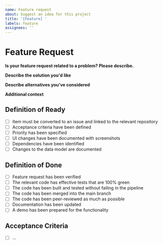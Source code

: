 ```yaml
---
name: Feature request
about: Suggest an idea for this project
title: '[Feature] '
labels: feature
assignees: ''
---
```


# Feature Request

**Is your feature request related to a problem? Please describe.**
<!-- A clear and concise description of what the problem is. Ex. I'm always frustrated when [...] -->

**Describe the solution you'd like**
<!-- A clear and concise description of what you want to happen. -->

**Describe alternatives you've considered**
<!-- A clear and concise description of any alternative solutions or features you've considered. -->

**Additional context**
<!-- Add any other context or screenshots about the feature request here. -->

## Definition of Ready
<!-- Criterea that must be met for this feature request to be considered ready -->
<!-- Mark all items that have been done with and X and if its irrelevant you can surround the text with ~ -->

- [ ] Item must be converted to an issue and linked to the relevant repository
- [ ] Acceptance criteria have been defined
- [ ] Priority has been specified
- [ ] UI changes have been documented with screenshots
- [ ] Dependencies have been identified
- [ ] Changes to the data model are documented

## Definition of Done
<!-- Criterea that must be met for this feature request to be considered done -->
<!-- Mark all items that have been done with and X and if its irrelevant you can surround the text with ~ -->

- [ ] Feature request has been verified
- [ ] The relevant code has effective tests that are 100% green
- [ ] The code has been built and tested without failing in the pipeline
- [ ] The code has been merged into the main branch
- [ ] The code has been peer-reviewed as much as possible
- [ ] Documentation has been updated
- [ ] A demo has been prepared for the functionality

## Acceptance Criteria
<!-- Acceptance criteria must be defined for every feature request and is unique to that feature request -->

- [ ] ...
